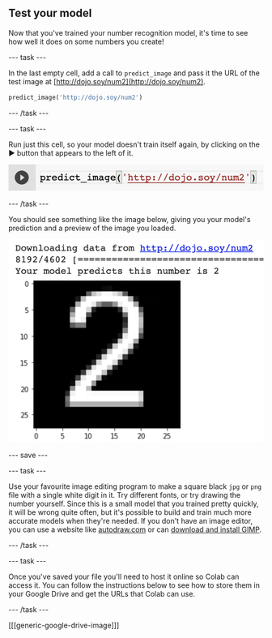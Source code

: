 ## Test your model

Now that you've trained your number recognition model, it's time to see how well it does on some numbers you create!

--- task ---

In the last empty cell, add a call to `predict_image` and pass it the URL of the test image at [http://dojo.soy/num2](http://dojo.soy/num2).

```python
predict_image('http://dojo.soy/num2')
```

--- /task ---

--- task ---

Run just this cell, so your model doesn't train itself again, by clicking on the ▶ button that appears to the left of it.

![The code cell containing 'predict_image('http://dojo.soy/num2')' with a play symbol (▶) to the left of it](images/run_single_cell.png)

--- /task ---

You should see something like the image below, giving you your model's prediction and a preview of the image you loaded.

![The output from running the predict_image function in Colab](images/image_test_response.png)

--- save ---

--- task ---

Use your favourite image editing program to make a square black `jpg` or `png` file with a single white digit in it. Try different fonts, or try drawing the number yourself. Since this is a small model that you trained pretty quickly, it will be wrong quite often, but it's possible to build and train much more accurate models when they're needed. If you don't have an image editor, you can use a website like [autodraw.com](https://www.autodraw.com/) or can [download and install GIMP](https://www.gimp.org/downloads/).

--- /task ---

--- task ---

Once you've saved your file you'll need to host it online so Colab can access it. You can follow the instructions below to see how to store them in your Google Drive and get the URLs that Colab can use.

--- /task ---

[[[generic-google-drive-image]]]
